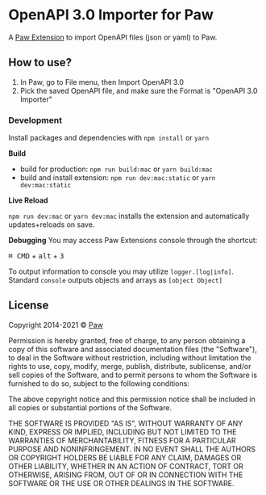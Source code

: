 # OpenAPI 3.0 Importer for Paw

A [Paw Extension](https://paw.cloud/extensions) to import OpenAPI files (json or yaml) to Paw.

## How to use?

1. In Paw, go to File menu, then Import OpenAPI 3.0
2. Pick the saved OpenAPI file, and make sure the Format is "OpenAPI 3.0 Importer"

### Development

Install packages and dependencies with `npm install` or `yarn`

**Build**

- build for production: `npm run build:mac` or `yarn build:mac`
- build and install extension: `npm run dev:mac:static` or `yarn dev:mac:static`

**Live Reload**

`npm run dev:mac` or `yarn dev:mac` installs the extension and automatically
updates+reloads on save.

**Debugging** You may access Paw Extensions console through the shortcut:

<kbd>&#8984; CMD</kbd> + <kbd>alt</kbd> + <kbd>3</kbd>

To output information to console you may utilize `logger.[log|info]`. Standard `console`
outputs objects and arrays as `[object Object]`

## License

Copyright 2014-2021 © [Paw](https://paw.cloud)

Permission is hereby granted, free of charge, to any person obtaining a copy of this
software and associated documentation files (the "Software"), to deal in the Software
without restriction, including without limitation the rights to use, copy, modify, merge,
publish, distribute, sublicense, and/or sell copies of the Software, and to permit persons
to whom the Software is furnished to do so, subject to the following conditions:

The above copyright notice and this permission notice shall be included in all copies or
substantial portions of the Software.

THE SOFTWARE IS PROVIDED "AS IS", WITHOUT WARRANTY OF ANY KIND, EXPRESS OR IMPLIED,
INCLUDING BUT NOT LIMITED TO THE WARRANTIES OF MERCHANTABILITY, FITNESS FOR A PARTICULAR
PURPOSE AND NONINFRINGEMENT. IN NO EVENT SHALL THE AUTHORS OR COPYRIGHT HOLDERS BE LIABLE
FOR ANY CLAIM, DAMAGES OR OTHER LIABILITY, WHETHER IN AN ACTION OF CONTRACT, TORT OR
OTHERWISE, ARISING FROM, OUT OF OR IN CONNECTION WITH THE SOFTWARE OR THE USE OR OTHER
DEALINGS IN THE SOFTWARE.
